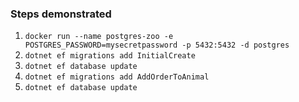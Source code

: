### Steps demonstrated
1. `docker run --name postgres-zoo -e POSTGRES_PASSWORD=mysecretpassword -p 5432:5432 -d postgres`
2. `dotnet ef migrations add InitialCreate`
3. `dotnet ef database update`
4. `dotnet ef migrations add AddOrderToAnimal`
5. `dotnet ef database update`